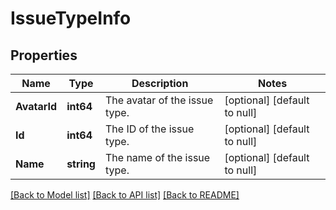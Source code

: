 # IssueTypeInfo

## Properties
Name | Type | Description | Notes
------------ | ------------- | ------------- | -------------
**AvatarId** | **int64** | The avatar of the issue type. | [optional] [default to null]
**Id** | **int64** | The ID of the issue type. | [optional] [default to null]
**Name** | **string** | The name of the issue type. | [optional] [default to null]

[[Back to Model list]](../README.md#documentation-for-models) [[Back to API list]](../README.md#documentation-for-api-endpoints) [[Back to README]](../README.md)

